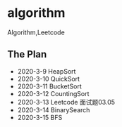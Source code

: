 # algorithm
Algorithm,Leetcode
## The Plan
- 2020-3-9 HeapSort
- 2020-3-10 QuickSort
- 2020-3-11 BucketSort
- 2020-3-12 CountingSort
- 2020-3-13 Leetcode 面试题03.05
- 2020-3-14 BinarySearch
- 2020-3-15 BFS